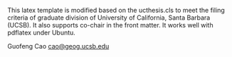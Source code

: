 This latex template is modified based on the ucthesis.cls to meet the filing criteria of graduate division of University 
of California, Santa Barbara (UCSB). It also supports co-chair in the front matter. It works well with pdflatex under Ubuntu.


Guofeng Cao
cao@geog.ucsb.edu
